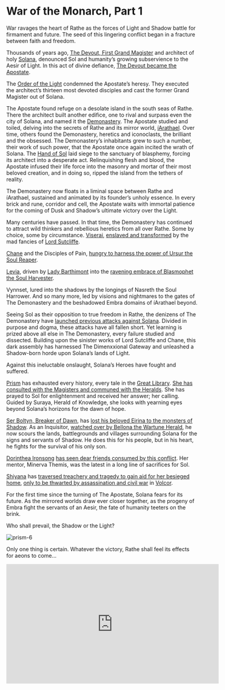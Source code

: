 # War of the Monarch, Part 1

War ravages the heart of Rathe as the forces of Light and Shadow battle for firmament and future. The seed of this lingering conflict began in a fracture between faith and freedom.

Thousands of years ago, [The Devout, First Grand Magister](../world-of-rathe/solana/the-grand-council.md#first-grand-magister) and architect of holy [Solana](../world-of-rathe/solana/solana.md), denounced Sol and humanity’s growing subservience to the Aesir of Light. In this act of divine defiance, [The Devout became the Apostate](../world-of-rathe/solana/the-battle-against-the-shadow.md#the-battle-against-the-shadow).

The [Order of the Light](../world-of-rathe/solana/the-order-of-the-light.md) condemned the Apostate’s heresy. They executed the architect’s thirteen most devoted disciples and cast the former Grand Magister out of Solana.

The Apostate found refuge on a desolate island in the south seas of Rathe. There the architect built another edifice, one to rival and surpass even the city of Solana, and named it the [Demonastery](../world-of-rathe/demonastery/demonastery.md). The Apostate studied and toiled, delving into the secrets of Rathe and its mirror world, [íArathael](../../world-of-rathe/demonastery/the-gateway-to-iarathael.md). Over time, others found the Demonastery, heretics and iconoclasts, the brilliant and the obsessed. The Demonastery’s inhabitants grew to such a number, their work of such power, that the Apostate once again incited the wrath of Solana. The [Hand of Sol](../world-of-rathe/solana/the-order-of-the-light.md#the-hand-of-sol) laid siege to the sanctuary of blasphemy, forcing its architect into a desperate act. Relinquishing flesh and blood, the Apostate infused their life force into the masonry and mortar of their most beloved creation, and in doing so, ripped the island from the tethers of reality.

The Demonastery now floats in a liminal space between Rathe and íArathael, sustained and animated by its founder’s unholy essence. In every brick and rune, corridor and cell, the Apostate waits with immortal patience for the coming of Dusk and Shadow’s ultimate victory over the Light.

Many centuries have passed. In that time, the Demonastery has continued to attract wild thinkers and rebellious heretics from all over Rathe. Some by choice, some by circumstance. [Viserai](../heroes-of-rathe/viserai-about.md), [enslaved and transformed](../main-story/02-arcane-rising/birth-of-the-arknight.md) by the mad fancies of [Lord Sutcliffe](../other-characters/lord-sutcliffe.md).

[Chane](../heroes-of-rathe/chane-about.md) and the Disciples of Pain, [hungry to harness the power of Ursur the Soul Reaper](../main-story/04-monarch/emissary-of-the-void.md).

[Levia](../heroes-of-rathe/levia-about.md), driven by [Lady Barthimont](../other-characters/lady-bartimont.md) into the [ravening embrace of Blasmophet the Soul Harvester](../main-story/04-monarch/destroy-and-consume.md).

Vynnset, lured into the shadows by the longings of Nasreth the Soul Harrower. And so many more, led by visions and nightmares to the gates of The Demonastery and the beshadowed Embra domains of íArathael beyond.

Seeing Sol as their opposition to true freedom in Rathe, the denizens of The Demonastery have [launched previous attacks against Solana](../main-story/03-crucible-of-war/no-smoke-without-fire.md). Divided in purpose and dogma, these attacks have all fallen short. Yet learning is prized above all else in The Demonastery, every failure studied and dissected. Building upon the sinister works of Lord Sutcliffe and Chane, this dark assembly has harnessed The Dimenxxional Gateway and unleashed a Shadow-born horde upon Solana’s lands of Light.

Against this ineluctable onslaught, Solana’s Heroes have fought and suffered.

[Prism](../heroes-of-rathe/prism-about.md) has exhausted every history, every tale in the [Great Library](../world-of-rathe/solana/a-radiant-city.md#the-library-of-illumination). [She has consulted with the Magisters and communed with the Heralds](../main-story/04-monarch/stories-of-illumination.md). She has prayed to Sol for enlightenment and received her answer; her calling. Guided by Suraya, Herald of Knowledge, she looks with yearning eyes beyond Solana’s horizons for the dawn of hope.

[Ser Boltyn, Breaker of Dawn](../heroes-of-rathe/boltyn-about.md#boltyn-breaker-of-dawn), has [lost his beloved Eirina to the monsters of Shadow](../main-story/04-monarch/sworn-to-protect.md). As an Inquisitor, [watched over by Bellona the Wartune Herald](../main-story/04-monarch/step-into-the-light.md), he now scours the lands, battlegrounds and villages surrounding Solana for the signs and servants of Shadow. He does this for his people, but in his heart, he fights for the survival of his only son.

[Dorinthea Ironsong](../heroes-of-rathe/dorinthea-about.md) [has seen dear friends consumed by this conflict](../main-story/07-interlude/morlock-hill.md). Her mentor, Minerva Themis, was the latest in a long line of sacrifices for Sol.

[Shiyana](../heroes-of-rathe/shiyana-about.md) has [traversed treachery and tragedy to gain aid for her besieged home](../main-story/08-uprising/in-flames.md), [only to be thwarted by assassination and civil war](../main-story/10-outsiders/tidings-in-the-light.md) in [Volcor](../world-of-rathe/volcor/volcor.md).

For the first time since the turning of The Apostate, Solana fears for its future. As the mirrored worlds draw ever closer together, as the progeny of Embra fight the servants of an Aesir, the fate of humanity teeters on the brink.

Who shall prevail, the Shadow or the Light?

<img src="https://d2hl7maqck52px.cloudfront.net/main-story/04-monarch/prism-6.webp" alt="prism-6" class="center">

Only one thing is certain. Whatever the victory, Rathe shall feel its effects for aeons to come...

<iframe width="560" height="315" src="https://www.youtube.com/embed/w94n5MrfVZU" title="YouTube video player" frameborder="0" allow="accelerometer; autoplay; clipboard-write; encrypted-media; gyroscope; picture-in-picture; web-share" allowfullscreen></iframe>
